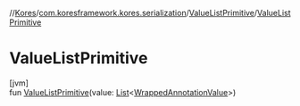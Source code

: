//[Kores](../../../index.md)/[com.koresframework.kores.serialization](../index.md)/[ValueListPrimitive](index.md)/[ValueListPrimitive](-value-list-primitive.md)

# ValueListPrimitive

[jvm]\
fun [ValueListPrimitive](-value-list-primitive.md)(value: [List](https://kotlinlang.org/api/latest/jvm/stdlib/kotlin.collections/-list/index.html)<[WrappedAnnotationValue](../-wrapped-annotation-value/index.md)>)
